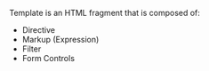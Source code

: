 Template is an HTML fragment that is composed of:
* Directive
* Markup (Expression)
* Filter
* Form Controls
